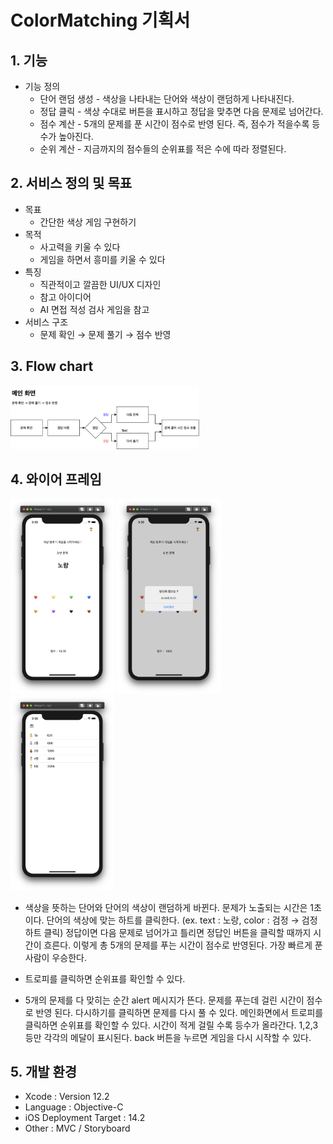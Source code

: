 # ColorMatching 기획서
   
## 1. 기능   
* 기능 정의   
   * 단어 랜덤 생성 - 색상을 나타내는 단어와 색상이 랜덤하게 나타내진다.    
   * 정답 클릭 - 색상 수대로 버튼을 표시하고 정답을 맞추면 다음 문제로 넘어간다.   
   * 점수 계산 - 5개의 문제를 푼 시간이 점수로 반영 된다. 즉, 점수가 적을수록 등수가 높아진다.   
   * 순위 계산 - 지금까지의 점수들의 순위표를 적은 수에 따라 정렬된다.   
   
## 2. 서비스 정의 및 목표   
* 목표    
   * 간단한 색상 게임 구현하기   
* 목적   
   * 사고력을 키울 수 있다    
   * 게임을 하면서 흥미를 키울 수 있다    
* 특징   
   * 직관적이고 깔끔한 UI/UX 디자인  
   * 참고 아이디어   
   * AI 면접 적성 검사 게임을 참고   
* 서비스 구조   
   * 문제 확인 → 문제 풀기 → 점수 반영   
    
## 3. Flow chart  
<img src="./img/flowchart.png" width="60%" height="40%" title="플로우차트"></img>
 
## 4. 와이어 프레임   
<img src="./img/main.png" width="33%" height="30%" title="main"></img>
<img src="./img/score.png" width="33%" height="30%" title="score"></img>
<img src="./img/top.png" width="33%" height="30%" title="top"></img>
 
* 색상을 뜻하는 단어와 단어의 색상이 랜덤하게 바뀐다.
문제가 노출되는 시간은 1초이다.
단어의 색상에 맞는 하트를 클릭한다.
(ex. text : 노랑, color : 검정 → 검정 하트 클릭)
정답이면 다음 문제로 넘어가고 틀리면 정답인 버튼을 클릭할 때까지 시간이 흐른다.
이렇게 총 5개의 문제를 푸는 시간이 점수로 반영된다.
가장 빠르게 푼 사람이 우승한다.
 
* 트로피를 클릭하면 순위표를 확인할 수 있다.
 

* 5개의 문제를 다 맞히는 순간 alert 메시지가 뜬다.
문제를 푸는데 걸린 시간이 점수로 반영 된다.
다시하기를 클릭하면 문제를 다시 풀 수 있다.
메인화면에서 트로피를 클릭하면 순위표를 확인할 수 있다.
시간이 적게 걸릴 수록 등수가 올라간다.
1,2,3 등만 각각의 메달이 표시된다.
back 버튼을 누르면 게임을 다시 시작할 수 있다.
    
## 5. 개발 환경    
* Xcode : Version 12.2
* Language : Objective-C
* iOS Deployment Target : 14.2
* Other : MVC / Storyboard

